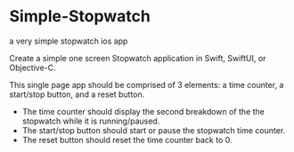 # Simple-Stopwatch
a very simple stopwatch ios app

Create a simple one screen Stopwatch application in Swift, SwiftUI, or Objective-C.



This single page app should be comprised of 3 elements: a time counter, a start/stop button, and a reset button.



- The time counter should display the second breakdown of the the stopwatch while it is running/paused.  
- The start/stop button should start or pause the stopwatch time counter.  
- The reset button should reset the time counter back to 0.  
